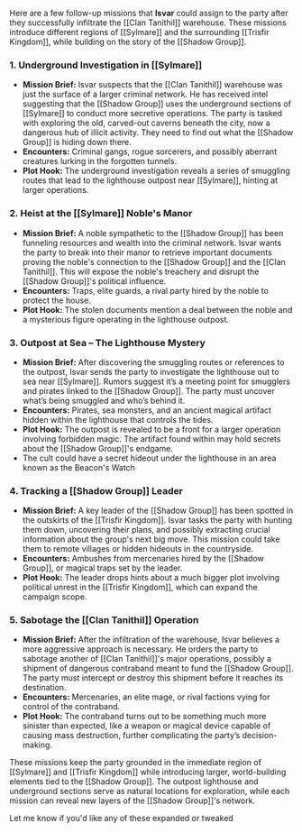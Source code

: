 Here are a few follow-up missions that **Isvar** could assign to the party after they successfully infiltrate the [[Clan Tanithil]] warehouse. These missions introduce different regions of [[Sylmare]] and the surrounding [[Trisfir Kingdom]], while building on the story of the [[Shadow Group]].

### 1. **Underground Investigation in [[Sylmare]]**

- **Mission Brief:** Isvar suspects that the [[Clan Tanithil]] warehouse was just the surface of a larger criminal network. He has received intel suggesting that the [[Shadow Group]] uses the underground sections of [[Sylmare]] to conduct more secretive operations. The party is tasked with exploring the old, carved-out caverns beneath the city, now a dangerous hub of illicit activity. They need to find out what the [[Shadow Group]] is hiding down there.
- **Encounters:** Criminal gangs, rogue sorcerers, and possibly aberrant creatures lurking in the forgotten tunnels.
- **Plot Hook:** The underground investigation reveals a series of smuggling routes that lead to the lighthouse outpost near [[Sylmare]], hinting at larger operations.

### 2. **Heist at the [[Sylmare]] Noble's Manor**

- **Mission Brief:** A noble sympathetic to the [[Shadow Group]] has been funneling resources and wealth into the criminal network. Isvar wants the party to break into their manor to retrieve important documents proving the noble's connection to the [[Shadow Group]] and the [[Clan Tanithil]]. This will expose the noble's treachery and disrupt the [[Shadow Group]]'s political influence.
- **Encounters:** Traps, elite guards, a rival party hired by the noble to protect the house.
- **Plot Hook:** The stolen documents mention a deal between the noble and a mysterious figure operating in the lighthouse outpost.

### 3. **Outpost at Sea – The Lighthouse Mystery**

- **Mission Brief:** After discovering the smuggling routes or references to the outpost, Isvar sends the party to investigate the lighthouse out to sea near [[Sylmare]]. Rumors suggest it’s a meeting point for smugglers and pirates linked to the [[Shadow Group]]. The party must uncover what’s being smuggled and who’s behind it.
- **Encounters:** Pirates, sea monsters, and an ancient magical artifact hidden within the lighthouse that controls the tides.
- **Plot Hook:** The outpost is revealed to be a front for a larger operation involving forbidden magic. The artifact found within may hold secrets about the [[Shadow Group]]'s endgame.
- The cult could have a secret hideout under the lighthouse in an area known as the Beacon's Watch

### 4. **Tracking a [[Shadow Group]] Leader**

- **Mission Brief:** A key leader of the [[Shadow Group]] has been spotted in the outskirts of the [[Trisfir Kingdom]]. Isvar tasks the party with hunting them down, uncovering their plans, and possibly extracting crucial information about the group's next big move. This mission could take them to remote villages or hidden hideouts in the countryside.
- **Encounters:** Ambushes from mercenaries hired by the [[Shadow Group]], or magical traps set by the leader.
- **Plot Hook:** The leader drops hints about a much bigger plot involving political unrest in the [[Trisfir Kingdom]], which can expand the campaign scope.

### 5. **Sabotage the [[Clan Tanithil]] Operation**

- **Mission Brief:** After the infiltration of the warehouse, Isvar believes a more aggressive approach is necessary. He orders the party to sabotage another of [[Clan Tanithil]]'s major operations, possibly a shipment of dangerous contraband meant to fund the [[Shadow Group]]. The party must intercept or destroy this shipment before it reaches its destination.
- **Encounters:** Mercenaries, an elite mage, or rival factions vying for control of the contraband.
- **Plot Hook:** The contraband turns out to be something much more sinister than expected, like a weapon or magical device capable of causing mass destruction, further complicating the party’s decision-making.

These missions keep the party grounded in the immediate region of [[Sylmare]] and [[Trisfir Kingdom]] while introducing larger, world-building elements tied to the [[Shadow Group]]. The outpost lighthouse and underground sections serve as natural locations for exploration, while each mission can reveal new layers of the [[Shadow Group]]'s network.

Let me know if you'd like any of these expanded or tweaked